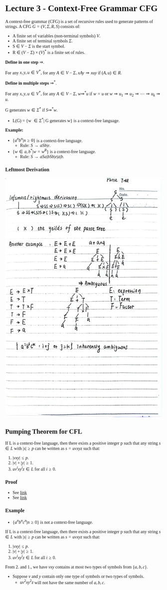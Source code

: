 <font face = "Times New Roman">

# Lecture 3 - Context-Free Grammar CFG

A context-free grammar (CFG) is a set of recursive rules used to generate patterns of strings. 
A CFG $G = (V, \Sigma, R, S)$ consists of:

- A finite set of variables (non-terminal symbols) $V$.
- A finite set of terminal symbols $\Sigma$.
- S $\in$ $V-\Sigma$ is the start symbol.
- R $\in$ $(V-\Sigma) \times (V)^*$ is a finite set of rules.

**Define in one step** $\Rightarrow$.

For any $x,y,u \in V^*$, for any $A \in V - \Sigma$,  $xAy \Rightarrow xuy$ if $(A,u) \in R$.

**Define in multiple steps** $\Rightarrow^*$.

For any $x,y,u \in V^*$, for any $A \in V - \Sigma$,  $w \Rightarrow^* u$ if $w=u$ or $w \Rightarrow u_1 \Rightarrow u_2 \Rightarrow \cdots \Rightarrow u_k \Rightarrow u$.


G generates $w\in \Sigma^*$ if $S \Rightarrow^* w$.
  * L(G) = {w $\in \Sigma ^*$| G generates w} is a context-free language.

**Example:**

* $\{a^nb^n|n\geq 0\}$ is a context-free language.
  * Rule: $S \rightarrow aSb | e$.
* $\{w\in {a,b}^*|w = w^R\}$ is a context-free language.
  * Rule: $S \rightarrow aSa | bSb | e | a | b$.

### Leftmost Derivation

![1](1.jpg)

## Pumping Theorem for CFL

If L is a context-free language, then there exists a positive integer p such that any string $s \in L$ with $|s| \geq p$ can be written as $s = uvxyz$ such that:

1. $|vxy| \leq p$.
2. $|v|+|y| \geq 1$.
3. $uv^ixy^iz \in L$ for all $i \geq 0$.

### Proof

* See [link](https://www2.lawrence.edu/fast/GREGGJ/CMSC515/chapt02/Pumping.html)
* See [link](https://courses.grainger.illinois.edu/cs373/fa2012/) 

### Example

* $\{a^nb^nc^n|n\geq 0\}$ is not a context-free language.

If L is a context-free language, then there exists a positive integer p such that any string $s \in L$ with $|s| \geq p$ can be written as $s = uvxyz$ such that:

1. $|vxy| \leq p$.
2. $|v|+|y| \geq 1$.
3. $uv^ixy^iz \in L$ for all $i \geq 0$.

From 2. and 1., we have $vxy$ contains at most two types of symbols from $\{a,b,c\}$.

* Suppose $v$ and $y$ contain only one type of symbols or two types of symbols.
  * $uv^2xy^2z$ will not have the same number of $a,b,c$.



</font>